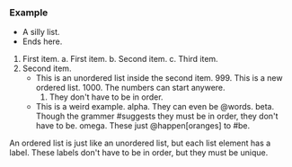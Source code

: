 ### Example
- A silly list.
- Ends here.


1. First item.
    a. First item.
    b. Second item.
    c. Third item.
2. Second item.
    - This is an unordered list inside the second item.
        999. This is a new ordered list.
        1000. The numbers can start anywere.
        1. They don't have to be in order.
    - This is a weird example.
        alpha. They can even be @words.
        beta. Though the grammer #suggests they must be in order, they don't have to be.
        omega. These just @happen[oranges] to #be.

An ordered list is just like an unordered list, but each list element has a label.  These labels
don't have to be in order, but they must be unique.
